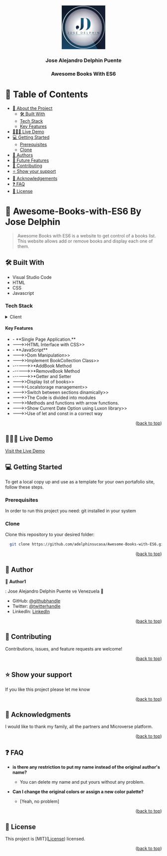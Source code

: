 <a name="Awesome-Books-with-ES6"></a>

<div align="center">

  <img  src="./assets/images/JoseDelphinLogo.jpeg" alt="logo" width="140"  height="auto" />
  <br/>

  <h3><b>Jose Alejandro Delphin Puente</b></h3>
  <h3><b>Awesome Books With ES6</b></h3>

</div>

# 📗 Table of Contents

- [📖 About the Project](#about-project)
    - [🛠 Built With](#built-with)
    - [Tech Stack](#tech-stack)
    - [Key Features](#key-features)
- [🧑🏻‍💻 Live Demo](#live-demo)
- [💻 Getting Started](#getting-started)
  - [Prerequisites](#prerequisites)
  - [Clone](#prerequisites)
- [👥 Authors](#authors)
- [🔭 Future Features](#future-features)
- [🤝 Contributing](#contributing)
- [⭐️ Show your support](#support)
- [🙏 Acknowledgements](#acknowledgements)
- [❓ FAQ](#faq)
- [📝 License](#license)


# 📖 Awesome-Books-with-ES6 By Jose Delphin <a name="about-project"></a>

> Awesome Books with ES6 is a website to get control of a books list. This website allows add or remove books and display each one of them.

## 🛠 Built With <a name="built-with"></a>
 - Visual Studio Code
 - HTML
 - CSS
 - Javascript

### Tech Stack <a name="tech-stack"></a>

<details>
  <summary>Client</summary>
  <ul>
    <li><a href="https://en.wikipedia.org/wiki/HTML">Html</a></li>
    <li><a href="https://en.wikipedia.org/wiki/CSS">Css</a></li>
    <li><a href="https://en.wikipedia.org/wiki/CSS">Javascript</a></li>
  </ul>
</details>

<!-- Features -->

#### Key Features <a name="key-features"></a>
 <ul>
  <li>- **Single Page Application.**</li>
  <li>--->>HTML Interface with CSS>></li>
  <li>- **JavaScript**</li>
  <li>--->>Dom Manipulation>></li>
  <li>--->>Implement BookCollection Class>></li>
  <li>------>>*AddBook Method</li>
  <li>------>>*RemoveBook Method</li>
  <li>------>>*Getter and Setter</li>
  <li>--->>Display list of books>></li>
  <li>--->>Localstorage management>></li>
  <li>--->>Switch between sections dinamically>></li>
  <li>--->>The Code is divided into modules</li>
  <li>--->>Methods and functions with arrow functions.</li>
  <li>--->>Show Current Date Option using Luxon library>></li>
  <li>--->>Use of let and const in a correct way</li>
 </ul>
<p align="right">(<a href="#readme-top">back to top</a>)</p>

## 🧑🏻‍💻 Live Demo <a name="live-demo"></a>

<a href="https://adelphinsucasa.github.io/Awesome-Books-with-ES6/">Visit the Live Demo</a>

## 💻 Getting Started <a name="getting-started"></a>

To get a local copy up and use as a template for your own portafolio site, follow these steps.

### Prerequisites

In order to run this project you need: git installed in your system

### Clone

Clone this repository to your desired folder:

```sh
  git clone https://github.com/adelphinsucasa/Awesome-Books-with-ES6.git
```

<p align="right">(<a href="#readme-top">back to top</a>)</p>

<!-- AUTHORS -->

## 👥 Author <a name="authors"></a>

👤 **Author1**

: Jose Alejandro Delphin Puente
ve Venezuela 💓

- GitHub: [@githubhandle](https://github.com/adelphinsucasa)
- Twitter: [@twitterhandle](@josedelphin)
- LinkedIn: [LinkedIn](@adelphin)

<p align="right">(<a href="#readme-top">back to top</a>)</p>

## 🤝 Contributing <a name="contributing"></a>

Contributions, issues, and feature requests are welcome!

<p align="right">(<a href="#readme-top">back to top</a>)</p>

## ⭐️ Show your support <a name="support"></a>

If you like this project please let me know

<p align="right">(<a href="#readme-top">back to top</a>)</p>

## 🙏 Acknowledgments <a name="acknowledgements"></a>

I would like to thank my family, all the partners and Microverse platform.

<p align="right">(<a href="#readme-top">back to top</a>)</p>

## ❓ FAQ <a name="faq"></a>

- **is there any restriction to put my name instead of the original author's name?**

  - You can delete my name and put yours without any problem.

- **Can I change the original colors or assign a new color palette?**

  - [Yeah, no problem]

<p align="right">(<a href="#readme-top">back to top</a>)</p>

## 📝 License <a name="license"></a>

This project is [MIT](<a href="https://github.com/adelphinsucasa/Awesome-Books-with-ES6/blob/main/README.md">License</a>) licensed.

<p align="right">(<a href="#readme-top">back to top</a>)</p>
